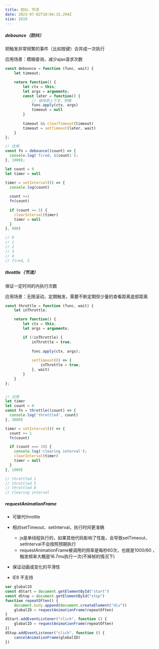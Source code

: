 ```yaml
---
title: 防抖、节流
date: 2023-07-02T10:04:15.294Z
size: 2619
---
```

##### debounce（防抖）

把触发非常频繁的事件（比如按键）合并成一次执行

应用场景：模糊查询，减少ajax请求次数

```js
const debounce = function (func, wait) {
    let timeout;

    return function() {
        let ctx = this;
        let args = arguments;
        const later = function() {
            // 保持原上下文、参数
            func.apply(ctx, args)
          	timeout = null
        }
        
        timeout && clearTimeout(timeout)
        timeout = setTimeout(later, wait)
    }
};

// 应用
const fn = debounce((count) => {
  console.log(`fired, ${count}`);
}, 1000);

let count = 0
let timer = null

timer = setInterval(() => {
  console.log(count)
  
  count +=1
  fn(count)
  
  if (count >= 5) {
    clearInterval(timer)
    timer = null
  }
}, 900)

// 0
// 1
// 2
// 3
// 4
// fired, 5
```

##### throttle（节流）

保证一定时间的内执行次数

应用场景：无限滚动，定期触发，需要不断定期但少量的查看距离底部距离


```javascript
const throttle = function (func, wait) {
    let inThrottle;

    return function() {
        let ctx = this;
        let args = arguments;

        if (!inThrottle) {
            inThrottle = true;
          
            func.apply(ctx, args);
          
            setTimeout(() => {
                inThrottle = true;
            }, wait)
        }
    }
};


// 应用
let timer
let count = 0
const fn = throttle((count) => {
  console.log('throttled', count)
}, 3000)

timer = setInterval(() => {
  count += 1
  fn(count)

  if (count === 10) {
    console.log('clearing interval');
    clearInterval(timer)
    timer = null
  }
}, 1000)

// throttled 1
// throttled 5
// throttled 8
// clearing interval
```


##### requestAnimationFrame

- 可替代throttle
- 相对setTimeout、setInterval，执行时间更准确
  - js是单线程执行的，如果其他代码影响了性能，会导致setTimeout、setInterval不会按照预期执行
  - requestAnimationFrame被调用的频率是每秒60次，也就是1000/60 ，触发频率大概是16.7ms执行一次(不掉帧的情况下)

- 保证动画或变化的平滑性
- IE9 不支持

```javascript
var globalID
const dStart = document.getElementById("start")
const dStop = document.getElementById("stop")
function repeatOften() {
	document.body.append(document.createElement("div"))
	globalID = requestAnimationFrame(repeatOften)
}
dStart.addEventListener("click", function () {
	globalID = requestAnimationFrame(repeatOften)
})
dStop.addEventListener("click", function () {
	cancelAnimationFrame(globalID)
})
```

